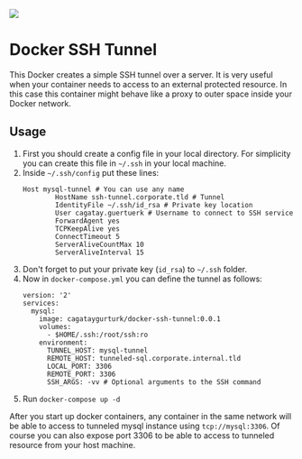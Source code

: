 [![](https://images.microbadger.com/badges/image/cagataygurturk/docker-ssh-tunnel.svg)](https://microbadger.com/images/cagataygurturk/docker-ssh-tunnel)

Docker SSH Tunnel
=================
This Docker creates a simple SSH tunnel over a server. It is very useful when your container needs to access to an external protected resource. In this case this
container might behave like a proxy to outer space inside your Docker network.

Usage
-----
1. First you should create a config file in your local directory. For simplicity you can create this file in `~/.ssh` in your local machine.
2. Inside `~/.ssh/config` put these lines:
    ```
    Host mysql-tunnel # You can use any name
            HostName ssh-tunnel.corporate.tld # Tunnel 
            IdentityFile ~/.ssh/id_rsa # Private key location
            User cagatay.guertuerk # Username to connect to SSH service
            ForwardAgent yes
            TCPKeepAlive yes
            ConnectTimeout 5
            ServerAliveCountMax 10
            ServerAliveInterval 15
    ```
3. Don't forget to put your private key (`id_rsa`) to `~/.ssh` folder.
4. Now in `docker-compose.yml` you can define the tunnel as follows:
    ```
    version: '2'
    services:
      mysql:
        image: cagataygurturk/docker-ssh-tunnel:0.0.1
        volumes:
          - $HOME/.ssh:/root/ssh:ro
        environment:
          TUNNEL_HOST: mysql-tunnel
          REMOTE_HOST: tunneled-sql.corporate.internal.tld
          LOCAL_PORT: 3306
          REMOTE_PORT: 3306
          SSH_ARGS: -vv # Optional arguments to the SSH command
    ```
5. Run `docker-compose up -d`

After you start up docker containers, any container in the same network will be able to access to tunneled mysql instance using ```tcp://mysql:3306```. Of course
you can also expose port 3306 to be able to access to tunneled resource from your host machine.
